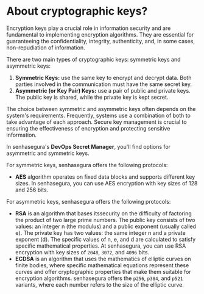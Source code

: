 # About cryptographic keys?

Encryption keys play a crucial role in information security and are fundamental to implementing encryption algorithms. They are essential for guaranteeing the confidentiality, integrity, authenticity, and, in some cases, non-repudiation of information.

There are two main types of cryptographic keys: symmetric keys and asymmetric keys:

1. **Symmetric Keys:** use the same key to encrypt and decrypt data. Both parties involved in the communication must have the same secret key.
2. **Asymmetric (or Key Pair) Keys:** use a pair of public and private keys. The public key is shared, while the private key is kept secret.

The choice between symmetric and asymmetric keys often depends on the system's requirements. Frequently, systems use a combination of both to take advantage of each approach. Secure key management is crucial to ensuring the effectiveness of encryption and protecting sensitive information.

In senhasegura's **DevOps Secret Manager**, you'll find options for asymmetric and symmetric keys.

For symmetric keys, senhasegura offers the following protocols:

* **AES** algorithm operates on fixed data blocks and supports different key sizes. In senhasegura, you can use AES encryption with key sizes of 128 and 256 bits.

For asymmetric keys, senhasegura offers the following protocols:

* **RSA** is an algorithm that bases itssecurity on the difficulty of factoring the product of two large prime numbers. The public key consists of two values: an integer n (the modulus) and a public exponent (usually called e). The private key has two values: the same integer n and a private exponent (d). The specific values of n, e, and d are calculated to satisfy specific mathematical properties. At senhasegura, you can use RSA encryption with key sizes of `2048`, `3072`, and `4096` bits.
* **ECDSA** is an algorithm that uses the mathematics of elliptic curves on finite bodies, where specific mathematical equations represent these curves and offer cryptographic properties that make them suitable for encryption algorithms. senhasegura offers the `p256`, `p384`, and `p521` variants, where each number refers to the size of the elliptic curve.
